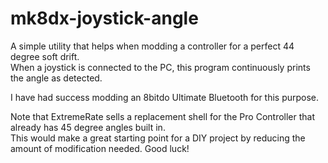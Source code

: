 # mk8dx-joystick-angle
A simple utility that helps when modding a controller for a perfect 44 degree soft drift.  
When a joystick is connected to the PC, this program continuously prints the angle as detected.

I have had success modding an 8bitdo Ultimate Bluetooth for this purpose.

Note that ExtremeRate sells a replacement shell for the Pro Controller that already has 45 degree angles built in.  
This would make a great starting point for a DIY project by reducing the amount of modification needed. Good luck!
